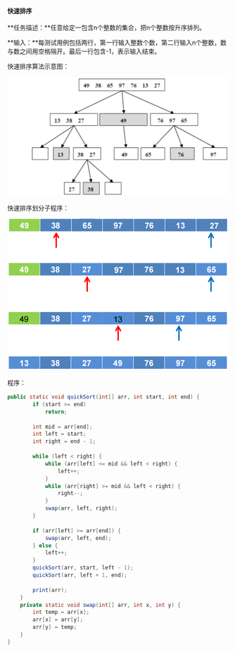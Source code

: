 #### 快速排序

**任务描述：**任意给定一包含n个整数的集合，把n个整数按升序排列。

**输入：**每测试用例包括两行，第一行输入整数个数，第二行输入n个整数，数与数之间用空格隔开。最后一行包含-1，表示输入结束。



快速排序算法示意图：

<img src="../../resource/快速排序算法示意图.png" style="zoom:80%;" />

快速排序划分子程序：

<img src="../../resource/快速排序划分子程序.png" style="zoom:80%;" />



程序：

```java
public static void quickSort(int[] arr, int start, int end) {
        if (start >= end)
            return;

        int mid = arr[end];
        int left = start;
        int right = end - 1;

        while (left < right) {
            while (arr[left] <= mid && left < right) {
                left++;
            }
            while (arr[right] >= mid && left < right) {
                right--;
            }
            swap(arr, left, right);
        }

        if (arr[left] >= arr[end]) {
            swap(arr, left, end);
        } else {
            left++;
        }
        quickSort(arr, start, left - 1);
        quickSort(arr, left + 1, end);

        print(arr);
    }
    private static void swap(int[] arr, int x, int y) {
        int temp = arr[x];
        arr[x] = arr[y];
        arr[y] = temp;
    }
}
```

